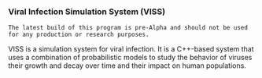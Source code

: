 ### Viral Infection Simulation System (VISS)

```
The latest build of this program is pre-Alpha and should not be used for any production or research purposes.
```

VISS is a simulation system for viral infection. It is a C++-based system that uses a combination of probabilistic models to study the behavior of viruses their growth and decay over time and their impact on human populations.